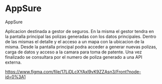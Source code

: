 # AppSure
AppSure

Aplicacion destinada a gestor de seguros. 
En la misma el gestor tendra en la pantalla principal las polizas generadas con los datos principales. Dentro de las mismas el detalle y el acceso a un mapa con la ubicacion de la misma.
Desde la pantalla principal podra acceder a generar nuevas polizas, carga de datos y acceso a la camara para toma de patente.
Una vez finalizado se consultara por el numero de poliza generado a una API externa.

https://www.figma.com/file/17LjDLcXYAxl9vK9ZZAsn3/Front?node-id=0%3A1

